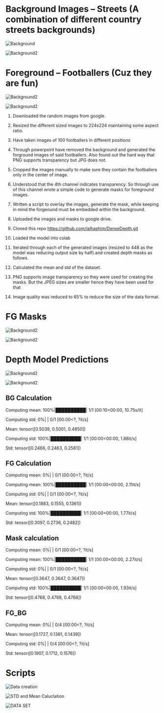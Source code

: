 # Background Images – Streets (A combination of different country streets backgrounds)

![Background](https://github.com/raviteja8484/EVA4/blob/master/S14/bg_012.png)

![Background2](https://github.com/raviteja8484/EVA4/blob/master/S14/bg_021.png)


# Foreground – Footballers (Cuz they are fun)

![Background2](https://github.com/raviteja8484/EVA4/blob/master/S14/fg_036.png)

![Background2](https://github.com/raviteja8484/EVA4/blob/master/S14/fg_037.png)


1)	Downloaded the random images from google.

2)	Resized the different sized images to 224x224 maintaining some aspect ratio.

3)	Have taken images of 100 footballers in different positions

4)	Through powerpoint have removed the background and generated the forground images of said footballers. Also found out the hard way that PNG supports transparency but JPG does not.

5)	Cropped the images manually to make sure they contain the footballers only in the center of image.

6)	Understood that the 4th channel indicates transparency. So through use of this channel wrote a simple code to generate masks for foreground images. 

7)	Written a script to overlay the images, generate the mask, while keeping in mind the forgeound must be embedded within the background. 

8)	Uploaded the images and masks to google drive.

9)	Cloned this repo https://github.com/ialhashim/DenseDepth.git

10)	Loaded the model into colab

11)	Iterated through each of the generated images (resized to 448 as the model was reducing output size by half) and created depth masks as follows.

12)	Calculated the mean and std of the dataset.

13) PNG supports image transparency so they were used for creating the masks. But the JPEG sizes are smaller hence they have been used for that

14) Image quality was reduced to 65% to reduce the size of the data format. 


# FG Masks

![Background2](https://github.com/raviteja8484/EVA4/blob/master/S14/fg_mask_036.jpg)

![Background2](https://github.com/raviteja8484/EVA4/blob/master/S14/fg_mask_037.jpg)

# Depth Model Predictions

![Background2](https://github.com/raviteja8484/EVA4/blob/master/S14/img_0005.jpg)

![Background2](https://github.com/raviteja8484/EVA4/blob/master/S14/img_0021.jpg)

## BG Calculation

Computing mean: 100%|██████████| 1/1 [00:10<00:00, 10.75s/it]

Computing std:   0%|          | 0/1 [00:00<?, ?it/s]

Mean:  tensor([0.5039, 0.5001, 0.4850])

Computing std: 100%|██████████| 1/1 [00:00<00:00,  1.88it/s]

Std:  tensor([0.2466, 0.2463, 0.2581])





## FG Calculation


Computing mean:   0%|          | 0/1 [00:00<?, ?it/s]

Computing mean: 100%|██████████| 1/1 [00:00<00:00,  2.11it/s]

Computing std:   0%|          | 0/1 [00:00<?, ?it/s]

Mean:  tensor([0.1883, 0.1555, 0.1361])

Computing std: 100%|██████████| 1/1 [00:00<00:00,  1.77it/s]

Std:  tensor([0.3097, 0.2736, 0.2482])


## Mask calculation

Computing mean:   0%|          | 0/1 [00:00<?, ?it/s]

Computing mean: 100%|██████████| 1/1 [00:00<00:00,  2.27it/s]

Computing std:   0%|          | 0/1 [00:00<?, ?it/s]

Mean:  tensor([0.3647, 0.3647, 0.3647])

Computing std: 100%|██████████| 1/1 [00:00<00:00,  1.93it/s]

Std:  tensor([0.4768, 0.4768, 0.4768])

## FG_BG

Computing mean:   0%|          | 0/4 [00:00<?, ?it/s]

Mean:  tensor([0.1727, 0.1361, 0.1439])

Computing std:   0%|          | 0/4 [00:00<?, ?it/s]

Std:  tensor([0.1907, 0.1712, 0.1576])

# Scripts

![Data creation](https://github.com/raviteja8484/EVA4/blob/master/S14/data_creation.ipynb)

![STD and Mean Caluclation](https://github.com/raviteja8484/EVA4/blob/master/S14/Calculation.ipynb)

![DATA SET](https://drive.google.com/drive/folders/1mdsfyT4LXikBSgAsHRD-um8Q1f2gEnRC?usp=sharing)


